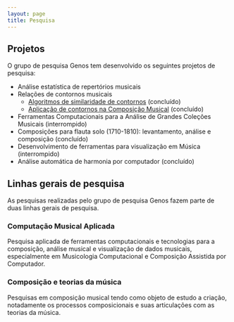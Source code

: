 ```yaml
---
layout: page
title: Pesquisa
---
```


## Projetos

O grupo de pesquisa Genos tem desenvolvido os seguintes projetos de pesquisa:

- Análise estatística de repertórios musicais
- Relações de contornos musicais
    - [Algoritmos de similaridade de contornos](https://marcos.sampaio.me/pt-br/projetos/contour-similarity/) (concluído)
    - [Aplicação de contornos na Composição Musical](https://marcos.sampaio.me/pt-br/projetos/contour-composition/) (concluído)
- Ferramentas Computacionais para a Análise de Grandes Coleções Musicais (interrompido)
- Composições para flauta solo (1710-1810): levantamento, análise e composição (concluído)
- Desenvolvimento de ferramentas para visualização em Música (interrompido)
- Análise automática de harmonia por computador (concluído)

## Linhas gerais de pesquisa

As pesquisas realizadas pelo grupo de pesquisa Genos fazem parte de
duas linhas gerais de pesquisa.

### Computação Musical Aplicada

Pesquisa aplicada de ferramentas computacionais e tecnologias para a
composição, análise musical e visualização de dados musicais,
especialmente em Musicologia Computacional e Composição Assistida por
Computador.

### Composição e teorias da música

Pesquisas em composição musical tendo como objeto de estudo a criação,
notadamente os processos composicionais e suas articulações com as
teorias da música.
